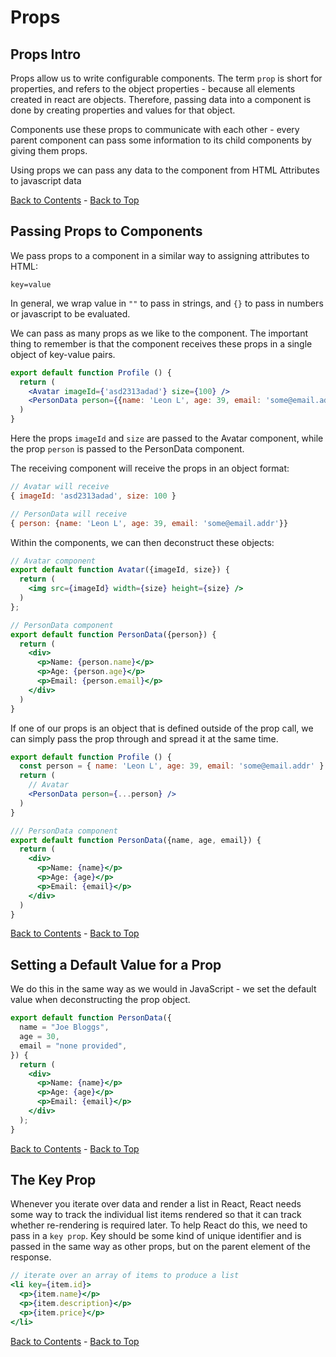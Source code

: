 # Props

## Props Intro

Props allow us to write configurable components. The term `prop` is short for properties, and refers to the object properties - because all elements created in react are objects. Therefore, passing data into a component is done by creating properties and values for that object.

Components use these props to communicate with each other - every parent component can pass some information to its child components by giving them props.

Using props we can pass any data to the component from HTML Attributes to javascript data

[Back to Contents](./README.md) - [Back to Top](#)

## Passing Props to Components

We pass props to a component in a similar way to assigning attributes to HTML:

```
key=value
```

In general, we wrap value in `""` to pass in strings, and `{}` to pass in numbers or javascript to be evaluated.

We can pass as many props as we like to the component. The important thing to remember is that the component receives these props in a single object of key-value pairs.

```jsx
export default function Profile () {
  return (
    <Avatar imageId={'asd2313adad'} size={100} />
    <PersonData person={{name: 'Leon L', age: 39, email: 'some@email.addr'}} />
  )
}
```

Here the props `imageId` and `size` are passed to the Avatar component, while the prop `person` is passed to the PersonData component.

The receiving component will receive the props in an object format:

```js
// Avatar will receive
{ imageId: 'asd2313adad', size: 100 }

// PersonData will receive
{ person: {name: 'Leon L', age: 39, email: 'some@email.addr'}}
```

Within the components, we can then deconstruct these objects:

```jsx
// Avatar component
export default function Avatar({imageId, size}) {
  return (
    <img src={imageId} width={size} height={size} />
  )
};

// PersonData component
export default function PersonData({person}) {
  return (
    <div>
      <p>Name: {person.name}</p>
      <p>Age: {person.age}</p>
      <p>Email: {person.email}</p>
    </div>
  )
}
```

If one of our props is an object that is defined outside of the prop call, we can simply pass the prop through and spread it at the same time.

```jsx
export default function Profile () {
  const person = { name: 'Leon L', age: 39, email: 'some@email.addr' }
  return (
    // Avatar
    <PersonData person={...person} />
  )
}

/// PersonData component
export default function PersonData({name, age, email}) {
  return (
    <div>
      <p>Name: {name}</p>
      <p>Age: {age}</p>
      <p>Email: {email}</p>
    </div>
  )
}
```

[Back to Contents](./README.md) - [Back to Top](#)

## Setting a Default Value for a Prop

We do this in the same way as we would in JavaScript - we set the default value when deconstructing the prop object.

```jsx
export default function PersonData({
  name = "Joe Bloggs",
  age = 30,
  email = "none provided",
}) {
  return (
    <div>
      <p>Name: {name}</p>
      <p>Age: {age}</p>
      <p>Email: {email}</p>
    </div>
  );
}
```

[Back to Contents](./README.md) - [Back to Top](#)

## The Key Prop

Whenever you iterate over data and render a list in React, React needs some way to track the individual list items rendered so that it can track whether re-rendering is required later. To help React do this, we need to pass in a `key prop`. Key should be some kind of unique identifier and is passed in the same way as other props, but on the parent element of the response.

```jsx
// iterate over an array of items to produce a list
<li key={item.id}>
  <p>{item.name}</p>
  <p>{item.description}</p>
  <p>{item.price}</p>
</li>
```

[Back to Contents](./README.md) - [Back to Top](#)
